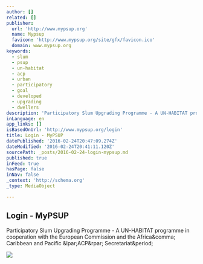 ```yaml
---
author: []
related: []
publisher:
  url: 'http://www.mypsup.org'
  name: Mypsup
  favicon: 'http://www.mypsup.org/site/gfx/favicon.ico'
  domain: www.mypsup.org
keywords:
  - slum
  - psup
  - un-habitat
  - acp
  - urban
  - participatory
  - goal
  - developed
  - upgrading
  - dwellers
description: 'Participatory Slum Upgrading Programme - A UN-HABITAT programme in cooperation with the European Commission and the Africa, Caribbean and Pacific (ACP) Secretariat.'
inLanguage: en
app_links: []
isBasedOnUrl: 'http://www.mypsup.org/login'
title: Login - MyPSUP
datePublished: '2016-02-24T20:47:09.274Z'
dateModified: '2016-02-24T20:41:11.120Z'
sourcePath: _posts/2016-02-24-login-mypsup.md
published: true
inFeed: true
hasPage: false
inNav: false
_context: 'http://schema.org'
_type: MediaObject

---
```

<article style=""><h1>Login - MyPSUP</h1><p>Participatory Slum Upgrading Programme - A UN-HABITAT programme in cooperation with the European Commission and the Africa&amp;comma; Caribbean and Pacific &amp;lpar;ACP&amp;rpar; Secretariat&amp;period;</p><img src="http://www.mypsup.org/site/gfx/favicon-big.png" /></article>